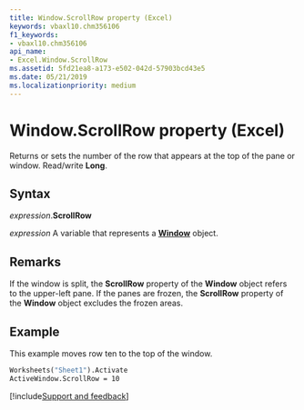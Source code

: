 ```yaml
---
title: Window.ScrollRow property (Excel)
keywords: vbaxl10.chm356106
f1_keywords:
- vbaxl10.chm356106
api_name:
- Excel.Window.ScrollRow
ms.assetid: 5fd21ea8-a173-e502-042d-57903bcd43e5
ms.date: 05/21/2019
ms.localizationpriority: medium
---
```



# Window.ScrollRow property (Excel)

Returns or sets the number of the row that appears at the top of the pane or window. Read/write **Long**.


## Syntax

_expression_.**ScrollRow**

_expression_ A variable that represents a **[Window](Excel.Window.md)** object.


## Remarks

If the window is split, the **ScrollRow** property of the **Window** object refers to the upper-left pane. If the panes are frozen, the **ScrollRow** property of the **Window** object excludes the frozen areas.


## Example

This example moves row ten to the top of the window.

```vb
Worksheets("Sheet1").Activate 
ActiveWindow.ScrollRow = 10
```



[!include[Support and feedback](~/includes/feedback-boilerplate.md)]
